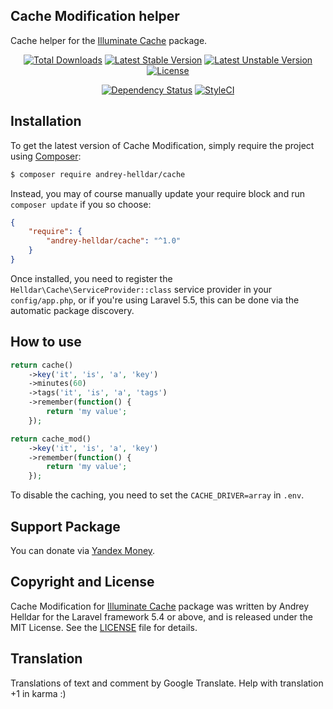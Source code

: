 ## Cache Modification helper

Cache helper for the [Illuminate Cache](https://github.com/illuminate/cache) package.


<p align="center">
<a href="https://packagist.org/packages/andrey-helldar/cache"><img src="https://img.shields.io/packagist/dt/andrey-helldar/cache.svg?style=flat-square" alt="Total Downloads" /></a>
<a href="https://packagist.org/packages/andrey-helldar/cache"><img src="https://poser.pugx.org/andrey-helldar/cache/v/stable?format=flat-square" alt="Latest Stable Version" /></a>
<a href="https://packagist.org/packages/andrey-helldar/cache"><img src="https://poser.pugx.org/andrey-helldar/cache/v/unstable?format=flat-square" alt="Latest Unstable Version" /></a>
<a href="https://github.com/andrey-helldar/cache"><img src="https://poser.pugx.org/andrey-helldar/cache/license?format=flat-square" alt="License" /></a>
</p>


<p align="center">
<a href='https://packagist.org/packages/andrey-helldar/cache'><img src='https://img.shields.io/librariesio/github/andrey-helldar/cache.svg?style=flat-square' alt="Dependency Status" /></a>
<a href="https://styleci.io/repos/119809288"><img src="https://styleci.io/repos/119809288/shield" alt="StyleCI" /></a>
</p>

## Installation

To get the latest version of Cache Modification, simply require the project using [Composer](https://getcomposer.org/):

```bash
$ composer require andrey-helldar/cache
```

Instead, you may of course manually update your require block and run `composer update` if you so choose:

```json
{
    "require": {
        "andrey-helldar/cache": "^1.0"
    }
}
```

Once installed, you need to register the `Helldar\Cache\ServiceProvider::class` service provider in your `config/app.php`, or if you're using Laravel 5.5, this can be done via the automatic package discovery.


## How to use

```php
return cache()
    ->key('it', 'is', 'a', 'key')
    ->minutes(60)
    ->tags('it', 'is', 'a', 'tags')
    ->remember(function() {
        return 'my value';
    });

return cache_mod()
    ->key('it', 'is', 'a', 'key')
    ->remember(function() {
        return 'my value';
    });
```

To disable the caching, you need to set the `CACHE_DRIVER=array` in `.env`.


## Support Package

You can donate via [Yandex Money](https://money.yandex.ru/quickpay/shop-widget?account=410012608840929&quickpay=shop&payment-type-choice=on&mobile-payment-type-choice=on&writer=seller&targets=Andrey+Helldar%3A+Open+Source+Projects&targets-hint=&default-sum=&button-text=04&mail=on&successURL=).

## Copyright and License

Cache Modification for [Illuminate Cache](https://github.com/illuminate/cache) package was written by Andrey Helldar for the Laravel framework 5.4 or above, and is released under the MIT License. See the [LICENSE](LICENSE) file for details.

## Translation

Translations of text and comment by Google Translate. Help with translation +1 in karma :)
